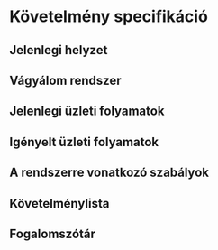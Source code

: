 Követelmény specifikáció
=========================

Jelenlegi helyzet
-----------------

Vágyálom rendszer
-----------------

Jelenlegi üzleti folyamatok
---------------------------

Igényelt üzleti folyamatok
--------------------------

A rendszerre vonatkozó szabályok
--------------------------------

Követelménylista
----------------

Fogalomszótár
-------------
